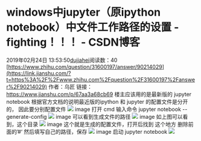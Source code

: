 # windows中jupyter（原ipython notebook）中文件工作路径的设置 - fighting！！！ - CSDN博客
2019年02月24日 13:53:50[dujiahei](https://me.csdn.net/dujiahei)阅读数：40
[https://www.zhihu.com/question/31600197/answer/90214029](https://link.jianshu.com/?t=https%3A%2F%2Fwww.zhihu.com%2Fquestion%2F31600197%2Fanswer%2F90214029)
作者：乌匠
链接：https://www.jianshu.com/p/67aa3a68cb69
楼主应该用的是最新版的 jupyter notebook
根据官方文档的说明最近版的ipython 和 jupyter 的配置文件是分开的，
因此要分别配置文件
![](https://upload-images.jianshu.io/upload_images/4316111-1e85bed987948b98.jpg?imageMogr2/auto-orient/strip%7CimageView2/2/w/720/format/webp)
image
打开 cmd 输入命令 jupyter notebook --generate-config
![](https://upload-images.jianshu.io/upload_images/4316111-f8b7d6464b3b4e6c.jpg?imageMogr2/auto-orient/strip%7CimageView2/2/w/635/format/webp)
image
可以看到生成文件的路径
![](https://upload-images.jianshu.io/upload_images/4316111-d7d54a7f0997e443.jpg?imageMogr2/auto-orient/strip%7CimageView2/2/w/593/format/webp)
image
如上图可以看到，这个目录
![](https://upload-images.jianshu.io/upload_images/4316111-dbd7dfd132d90724.jpg?imageMogr2/auto-orient/strip%7CimageView2/2/w/630/format/webp)
image
这个就是生成的配置文件，打开后找到 这个地方 删除前面的’#‘ 然后填写自己的路径，保存
![](https://upload-images.jianshu.io/upload_images/4316111-5ad93489b8adf4f6.jpg?imageMogr2/auto-orient/strip%7CimageView2/2/w/531/format/webp)
image
启动 jupyter notebook
![](https://upload-images.jianshu.io/upload_images/4316111-a13f09fa6e89ce5a.jpg?imageMogr2/auto-orient/strip%7CimageView2/2/w/720/format/webp)
